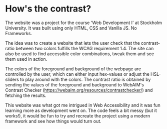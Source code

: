 # How's the contrast?

The website was a project for the course 'Web Development I' at Stockholm University. It was built using only HTML, CSS and Vanilla JS. No Frameworks.

The idea was to create a website that lets the user check that the contrast-ratio between two colors fulfills the WCAG requirement 1.4. The site can also be used to find accessible color combinations, tweak them and see them used in action. 

The colors of the foreground and background of the webpage are controlled by the user, which can either input hex-values or adjust the HSL-sliders to play around with the colors. The contrast ratio is obtained by sending the values of the foreground and background to WebAIM's Contrast Checker (https://webaim.org/resources/contrastchecker/) and fetching the results.

This website was what got me intrigued in Web Accessibility and it was fun learning more as development went on. The code feels a bit messy (but it works!), it would be fun to try and recreate the project using a modern framework and see how things would turn out. 
